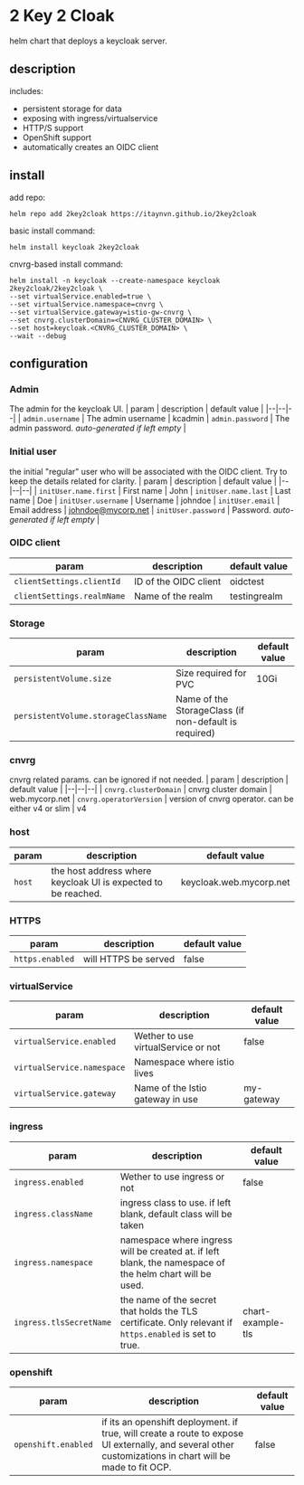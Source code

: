 # 2 Key 2 Cloak
helm chart that deploys a keycloak server.
## description
includes:
- persistent storage for data
- exposing with ingress/virtualservice
- HTTP/S support
- OpenShift support
- automatically creates an OIDC client

## install
add repo:
```
helm repo add 2key2cloak https://itaynvn.github.io/2key2cloak
```

basic install command:
```
helm install keycloak 2key2cloak
```

cnvrg-based install command:
```
helm install -n keycloak --create-namespace keycloak 2key2cloak/2key2cloak \
--set virtualService.enabled=true \
--set virtualService.namespace=cnvrg \
--set virtualService.gateway=istio-gw-cnvrg \
--set cnvrg.clusterDomain=<CNVRG_CLUSTER_DOMAIN> \
--set host=keycloak.<CNVRG_CLUSTER_DOMAIN> \
--wait --debug
```

## configuration
### Admin
The admin for the keycloak UI.
| param | description | default value |
|--|--|--|
| `admin.username` | The admin username | kcadmin
| `admin.password` | The admin password. *auto-generated if left empty*  | 

### Initial user
the initial "regular" user who will be associated with the OIDC client.
Try to keep the details related for clarity.
| param | description | default value |
|--|--|--|
| `initUser.name.first` | First name | John
| `initUser.name.last` | Last name | Doe
| `initUser.username` | Username | johndoe
| `initUser.email` | Email address | johndoe@mycorp.net
| `initUser.password` | Password. *auto-generated if left empty*  | 

###  OIDC client
| param | description | default value |
|--|--|--|
| `clientSettings.clientId` | ID of the OIDC client | oidctest
| `clientSettings.realmName` | Name of the realm | testingrealm

###  Storage
| param | description | default value |
|--|--|--|
| `persistentVolume.size` | Size required for PVC | 10Gi
| `persistentVolume.storageClassName` | Name of the StorageClass (if non-default is required) | 

###  cnvrg
cnvrg related params. can be ignored if not needed.
| param | description | default value |
|--|--|--|
| `cnvrg.clusterDomain` | cnvrg cluster domain | web.mycorp.net
| `cnvrg.operatorVersion` | version of cnvrg operator. can be either v4 or slim | v4

###  host
| param | description | default value |
|--|--|--|
| `host` | the host address where keycloak UI is expected to be reached. | keycloak.web.mycorp.net

###  HTTPS
| param | description | default value |
|--|--|--|
| `https.enabled` | will HTTPS be served | false

###  virtualService
| param | description | default value |
|--|--|--|
|`virtualService.enabled`|Wether to use virtualService or not|false|
|`virtualService.namespace`|Namespace where istio lives||
|`virtualService.gateway`|Name of the Istio gateway in use|my-gateway|

###  ingress
| param | description | default value |
|--|--|--|
|`ingress.enabled`|Wether to use ingress or not|false
|`ingress.className`|ingress class to use. if left blank, default class will be taken|
|`ingress.namespace`|namespace where ingress will be created at. if left blank, the namespace of the helm chart will be used.|
|`ingress.tlsSecretName`|the name of the secret that holds the TLS certificate. Only relevant if `https.enabled` is set to true.|chart-example-tls

###  openshift
| param | description | default value |
|--|--|--|
|`openshift.enabled`|if its an openshift deployment. if true, will create a route to expose UI externally, and several other customizations in chart will be made to fit OCP.|false|

